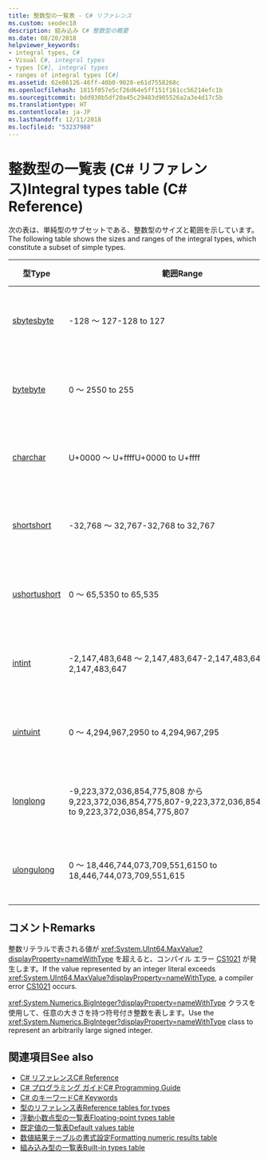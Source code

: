 ```yaml
---
title: 整数型の一覧表 - C# リファレンス
ms.custom: seodec18
description: 組み込み C# 整数型の概要
ms.date: 08/20/2018
helpviewer_keywords:
- integral types, C#
- Visual C#, integral types
- types [C#], integral types
- ranges of integral types [C#]
ms.assetid: 62e86126-46ff-40b0-9028-e61d7558268c
ms.openlocfilehash: 1815f057e5cf26d64e5ff151f161cc56214efc1b
ms.sourcegitcommit: bdd930b5df20a45c29483d905526a2a3e4d17c5b
ms.translationtype: HT
ms.contentlocale: ja-JP
ms.lasthandoff: 12/11/2018
ms.locfileid: "53237988"
---
```

# <a name="integral-types-table-c-reference"></a><span data-ttu-id="f4281-103">整数型の一覧表 (C# リファレンス)</span><span class="sxs-lookup"><span data-stu-id="f4281-103">Integral types table (C# Reference)</span></span>

<span data-ttu-id="f4281-104">次の表は、単純型のサブセットである、整数型のサイズと範囲を示しています。</span><span class="sxs-lookup"><span data-stu-id="f4281-104">The following table shows the sizes and ranges of the integral types, which constitute a subset of simple types.</span></span>  
  
|<span data-ttu-id="f4281-105">型</span><span class="sxs-lookup"><span data-stu-id="f4281-105">Type</span></span>|<span data-ttu-id="f4281-106">範囲</span><span class="sxs-lookup"><span data-stu-id="f4281-106">Range</span></span>|<span data-ttu-id="f4281-107">サイズ</span><span class="sxs-lookup"><span data-stu-id="f4281-107">Size</span></span>|  
|----------|-----------|----------|  
|[<span data-ttu-id="f4281-108">sbyte</span><span class="sxs-lookup"><span data-stu-id="f4281-108">sbyte</span></span>](sbyte.md)|<span data-ttu-id="f4281-109">-128 ～ 127</span><span class="sxs-lookup"><span data-stu-id="f4281-109">-128 to 127</span></span>|<span data-ttu-id="f4281-110">符号付き 8 ビット整数</span><span class="sxs-lookup"><span data-stu-id="f4281-110">Signed 8-bit integer</span></span>|  
|[<span data-ttu-id="f4281-111">byte</span><span class="sxs-lookup"><span data-stu-id="f4281-111">byte</span></span>](byte.md)|<span data-ttu-id="f4281-112">0 ～ 255</span><span class="sxs-lookup"><span data-stu-id="f4281-112">0 to 255</span></span>|<span data-ttu-id="f4281-113">符号なし 8 ビット整数</span><span class="sxs-lookup"><span data-stu-id="f4281-113">Unsigned 8-bit integer</span></span>|  
|[<span data-ttu-id="f4281-114">char</span><span class="sxs-lookup"><span data-stu-id="f4281-114">char</span></span>](char.md)|<span data-ttu-id="f4281-115">U+0000 ～ U+ffff</span><span class="sxs-lookup"><span data-stu-id="f4281-115">U+0000 to U+ffff</span></span>|<span data-ttu-id="f4281-116">Unicode 16 ビット文字</span><span class="sxs-lookup"><span data-stu-id="f4281-116">Unicode 16-bit character</span></span>|  
|[<span data-ttu-id="f4281-117">short</span><span class="sxs-lookup"><span data-stu-id="f4281-117">short</span></span>](short.md)|<span data-ttu-id="f4281-118">-32,768 ～ 32,767</span><span class="sxs-lookup"><span data-stu-id="f4281-118">-32,768 to 32,767</span></span>|<span data-ttu-id="f4281-119">符号付き 16 ビット整数</span><span class="sxs-lookup"><span data-stu-id="f4281-119">Signed 16-bit integer</span></span>|  
|[<span data-ttu-id="f4281-120">ushort</span><span class="sxs-lookup"><span data-stu-id="f4281-120">ushort</span></span>](ushort.md)|<span data-ttu-id="f4281-121">0 ～ 65,535</span><span class="sxs-lookup"><span data-stu-id="f4281-121">0 to 65,535</span></span>|<span data-ttu-id="f4281-122">符号なし 16 ビット整数</span><span class="sxs-lookup"><span data-stu-id="f4281-122">Unsigned 16-bit integer</span></span>|  
|[<span data-ttu-id="f4281-123">int</span><span class="sxs-lookup"><span data-stu-id="f4281-123">int</span></span>](int.md)|<span data-ttu-id="f4281-124">-2,147,483,648 ～ 2,147,483,647</span><span class="sxs-lookup"><span data-stu-id="f4281-124">-2,147,483,648 to 2,147,483,647</span></span>|<span data-ttu-id="f4281-125">符号付き 32 ビット整数</span><span class="sxs-lookup"><span data-stu-id="f4281-125">Signed 32-bit integer</span></span>|  
|[<span data-ttu-id="f4281-126">uint</span><span class="sxs-lookup"><span data-stu-id="f4281-126">uint</span></span>](uint.md)|<span data-ttu-id="f4281-127">0 ～ 4,294,967,295</span><span class="sxs-lookup"><span data-stu-id="f4281-127">0 to 4,294,967,295</span></span>|<span data-ttu-id="f4281-128">符号なし 32 ビット整数</span><span class="sxs-lookup"><span data-stu-id="f4281-128">Unsigned 32-bit integer</span></span>|  
|[<span data-ttu-id="f4281-129">long</span><span class="sxs-lookup"><span data-stu-id="f4281-129">long</span></span>](long.md)|<span data-ttu-id="f4281-130">-9,223,372,036,854,775,808 から 9,223,372,036,854,775,807</span><span class="sxs-lookup"><span data-stu-id="f4281-130">-9,223,372,036,854,775,808 to 9,223,372,036,854,775,807</span></span>|<span data-ttu-id="f4281-131">符号付き 64 ビット整数</span><span class="sxs-lookup"><span data-stu-id="f4281-131">Signed 64-bit integer</span></span>|  
|[<span data-ttu-id="f4281-132">ulong</span><span class="sxs-lookup"><span data-stu-id="f4281-132">ulong</span></span>](ulong.md)|<span data-ttu-id="f4281-133">0 ～ 18,446,744,073,709,551,615</span><span class="sxs-lookup"><span data-stu-id="f4281-133">0 to 18,446,744,073,709,551,615</span></span>|<span data-ttu-id="f4281-134">符号なし 64 ビット整数</span><span class="sxs-lookup"><span data-stu-id="f4281-134">Unsigned 64-bit integer</span></span>|  

## <a name="remarks"></a><span data-ttu-id="f4281-135">コメント</span><span class="sxs-lookup"><span data-stu-id="f4281-135">Remarks</span></span>
  
<span data-ttu-id="f4281-136">整数リテラルで表される値が <xref:System.UInt64.MaxValue?displayProperty=nameWithType> を超えると、コンパイル エラー [CS1021](../../misc/cs1021.md) が発生します。</span><span class="sxs-lookup"><span data-stu-id="f4281-136">If the value represented by an integer literal exceeds <xref:System.UInt64.MaxValue?displayProperty=nameWithType>, a compiler error [CS1021](../../misc/cs1021.md) occurs.</span></span>

<span data-ttu-id="f4281-137"><xref:System.Numerics.BigInteger?displayProperty=nameWithType> クラスを使用して、任意の大きさを持つ符号付き整数を表します。</span><span class="sxs-lookup"><span data-stu-id="f4281-137">Use the <xref:System.Numerics.BigInteger?displayProperty=nameWithType> class to represent an arbitrarily large signed integer.</span></span>
  
## <a name="see-also"></a><span data-ttu-id="f4281-138">関連項目</span><span class="sxs-lookup"><span data-stu-id="f4281-138">See also</span></span>

- [<span data-ttu-id="f4281-139">C# リファレンス</span><span class="sxs-lookup"><span data-stu-id="f4281-139">C# Reference</span></span>](../index.md)
- [<span data-ttu-id="f4281-140">C# プログラミング ガイド</span><span class="sxs-lookup"><span data-stu-id="f4281-140">C# Programming Guide</span></span>](../../programming-guide/index.md)
- [<span data-ttu-id="f4281-141">C# のキーワード</span><span class="sxs-lookup"><span data-stu-id="f4281-141">C# Keywords</span></span>](index.md)
- [<span data-ttu-id="f4281-142">型のリファレンス表</span><span class="sxs-lookup"><span data-stu-id="f4281-142">Reference tables for types</span></span>](reference-tables-for-types.md)
- [<span data-ttu-id="f4281-143">浮動小数点型の一覧表</span><span class="sxs-lookup"><span data-stu-id="f4281-143">Floating-point types table</span></span>](floating-point-types-table.md)
- [<span data-ttu-id="f4281-144">既定値の一覧表</span><span class="sxs-lookup"><span data-stu-id="f4281-144">Default values table</span></span>](default-values-table.md)
- [<span data-ttu-id="f4281-145">数値結果テーブルの書式設定</span><span class="sxs-lookup"><span data-stu-id="f4281-145">Formatting numeric results table</span></span>](formatting-numeric-results-table.md)
- [<span data-ttu-id="f4281-146">組み込み型の一覧表</span><span class="sxs-lookup"><span data-stu-id="f4281-146">Built-in types table</span></span>](built-in-types-table.md)
